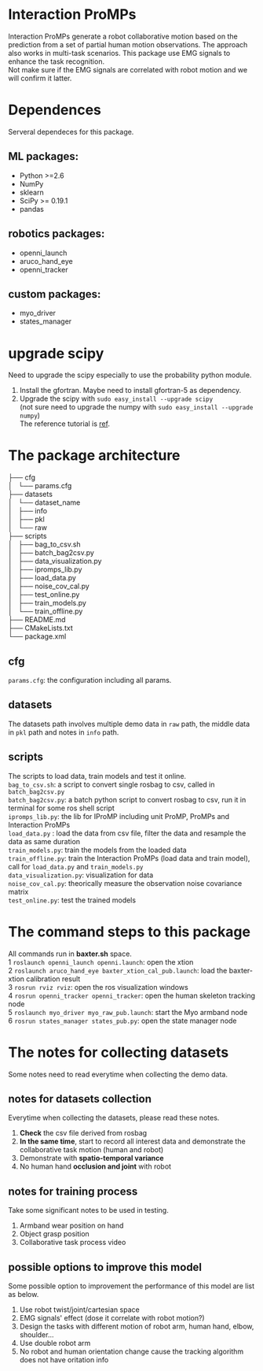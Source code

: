 # Interaction ProMPs  
Interaction ProMPs generate a robot collaborative motion based on the prediction from a set of partial human motion observations. The approach also works in multi-task scenarios. This package use EMG signals to enhance the task recognition.   
Not make sure if the EMG signals are correlated with robot motion and we will confirm it latter. 


# Dependences
Serveral dependeces for this package. 
## ML packages: 
- Python >=2.6
- NumPy
- sklearn
- SciPy >= 0.19.1
- pandas

## robotics packages: 
- openni_launch
- aruco_hand_eye
- openni_tracker

## custom packages: 
- myo_driver
- states_manager

# upgrade scipy
Need to upgrade the scipy especially to use the probability python module.   
1. Install the gfortran. Maybe need to install gfortran-5 as dependency.  
2. Upgrade the scipy with `sudo easy_install --upgrade scipy`  
(not sure need to upgrade the numpy with `sudo easy_install --upgrade numpy`)  
The reference tutorial is [ref](https://askubuntu.com/questions/682825/how-to-update-to-the-latest-numpy-and-scipy-on-ubuntu-14-04lts).  


# The package architecture  
├── cfg  
│   └── params.cfg  
├── datasets  
│   └── dataset_name  
│       ├── info  
│       ├── pkl  
│       └── raw  
├── scripts  
│   ├── bag_to_csv.sh  
│   ├── batch_bag2csv.py  
│   ├── data_visualization.py  
│   ├── ipromps_lib.py  
│   ├── load_data.py  
│   ├── noise_cov_cal.py  
│   ├── test_online.py  
│   ├── train_models.py  
│   └── train_offline.py  
├── README.md  
├── CMakeLists.txt  
└── package.xml  


## cfg
`params.cfg`: the configuration including all params.

## datasets
The datasets path involves multiple demo data in `raw` path, the middle data in `pkl` path and notes in `info` path. 

## scripts
The scripts to load data, train models and test it online.  
`bag_to_csv.sh`: a script to convert single rosbag to csv, called in `batch_bag2csv.py`  
`batch_bag2csv.py`: a batch python script to convert rosbag to csv, run it in terminal for some ros shell script  
`ipromps_lib.py`: the lib for IProMP including unit ProMP, ProMPs and Interaction ProMPs  
`load_data.py` : load the data from csv file, filter the data and resample the data as same duration  
`train_models.py`: train the models from the loaded data  
`train_offline.py`: train the Interaction ProMPs (load data and train model), call for `load_data.py` and `train_models.py`  
`data_visualization.py`: visualization for data  
`noise_cov_cal.py`: theorically measure the observation noise covariance matrix  
`test_online.py`: test the trained models  


# The command steps to this package
All commands run in **baxter.sh** space.  
1 `roslaunch openni_launch openni.launch`: open the xtion  
2 `roslaunch aruco_hand_eye baxter_xtion_cal_pub.launch`: load the baxter-xtion calibration result  
3 `rosrun rviz rviz`: open the ros visualization windows  
4 `rosrun openni_tracker openni_tracker`: open the human skeleton tracking node  
5 `roslaunch myo_driver myo_raw_pub.launch`: start the Myo armband node  
6 `rosrun states_manager states_pub.py`: open the state manager node  


# The notes for collecting datasets
Some notes need to read everytime when collecting the demo data. 

## notes for datasets collection
Everytime when collecting the datasets, please read these notes. 
1. **Check** the csv file derived from rosbag 
2. **In the same time**, start to record all interest data and demonstrate the collaborative task motion (human and robot)  
3. Demonstrate with **spatio-temporal variance**  
4. No human hand **occlusion and joint** with robot  

## notes for training process
Take some significant notes to be used in testing.  
1. Armband wear position on hand  
2. Object grasp position  
3. Collaborative task process video  

## possible options to improve this model
Some possible option to improvement the performance of this model are list as below. 
1. Use robot twist/joint/cartesian space  
2. EMG signals' effect (dose it correlate with robot motion?)  
3. Design the tasks with different motion of robot arm, human hand, elbow, shoulder...  
4. Use double robot arm  
5. No robot and human orientation change cause the tracking algorithm does not have oritation info
